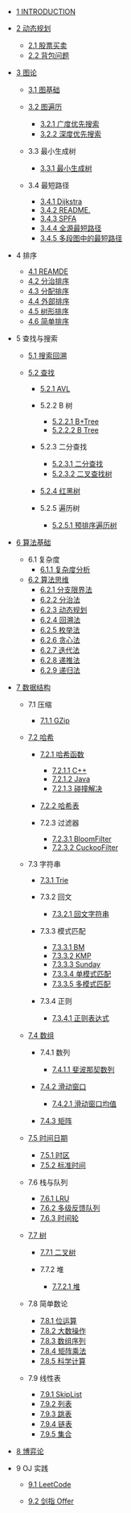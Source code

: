   - [1 INTRODUCTION](/INTRODUCTION.md)
  - [2 动态规划](/动态规划/README.md)
    - [2.1 股票买卖](/动态规划/股票买卖.md)
    - [2.2 背包问题](/动态规划/背包问题.md)
  - [3 图论](/图论/README.md)
    - [3.1 图基础](/图论/图基础/README.md)
      
    - [3.2 图遍历](/图论/图遍历/README.md)
      - [3.2.1 广度优先搜索](/图论/图遍历/广度优先搜索.md)
      - [3.2.2 深度优先搜索](/图论/图遍历/深度优先搜索.md)
    - 3.3 最小生成树
      - [3.3.1 最小生成树](/图论/最小生成树/最小生成树.md)
    - 3.4 最短路径
      - [3.4.1 Dijkstra](/图论/最短路径/Dijkstra.md)
      - [3.4.2 README.](/图论/最短路径/README..md)
      - [3.4.3 SPFA](/图论/最短路径/SPFA.md)
      - [3.4.4 全源最短路径](/图论/最短路径/全源最短路径.md)
      - [3.4.5 多段图中的最短路径](/图论/最短路径/多段图中的最短路径.md)
  - 4 排序
    - [4.1 REAMDE](/排序/REAMDE.md)
    - [4.2 分治排序](/排序/分治排序.md)
    - [4.3 分配排序](/排序/分配排序.md)
    - [4.4 外部排序](/排序/外部排序.md)
    - [4.5 树形排序](/排序/树形排序.md)
    - [4.6 简单排序](/排序/简单排序.md)
  - 5 查找与搜索
    - [5.1 搜索回溯](/查找与搜索/搜索回溯/README.md)
      
    - [5.2 查找](/查找与搜索/查找/README.md)
      - [5.2.1 AVL](/查找与搜索/查找/AVL/README.md)
        
      - 5.2.2 B 树
        - [5.2.2.1 B+Tree](/查找与搜索/查找/B%20树/B+Tree.md)
        - [5.2.2.2 B Tree](/查找与搜索/查找/B%20树/B-Tree.md)
      - 5.2.3 二分查找
        - [5.2.3.1 二分查找](/查找与搜索/查找/二分查找/二分查找.md)
        - [5.2.3.2 二叉查找树](/查找与搜索/查找/二分查找/二叉查找树.md)
      - [5.2.4 红黑树](/查找与搜索/查找/红黑树/README.md)
        
      - 5.2.5 遍历树
        - [5.2.5.1 预排序遍历树](/查找与搜索/查找/遍历树/预排序遍历树.md)
  - [6 算法基础](/算法基础/README.md)
    - 6.1 复杂度
      - [6.1.1 复杂度分析](/算法基础/复杂度/复杂度分析.md)
    - [6.2 算法思维](/算法基础/算法思维/README.md)
      - [6.2.1 分支限界法](/算法基础/算法思维/分支限界法.md)
      - [6.2.2 分治法](/算法基础/算法思维/分治法.md)
      - [6.2.3 动态规划](/算法基础/算法思维/动态规划.md)
      - [6.2.4 回溯法](/算法基础/算法思维/回溯法.md)
      - [6.2.5 枚举法](/算法基础/算法思维/枚举法.md)
      - [6.2.6 贪心法](/算法基础/算法思维/贪心法.md)
      - [6.2.7 迭代法](/算法基础/算法思维/迭代法.md)
      - [6.2.8 递推法](/算法基础/算法思维/递推法.md)
      - [6.2.9 递归法](/算法基础/算法思维/递归法/README.md)
        
  - [7 数据结构](/数据结构/README.md)
    - 7.1 压缩
      - [7.1.1 GZip](/数据结构/压缩/GZip.md)
    - [7.2 哈希](/数据结构/哈希/README.md)
      - [7.2.1 哈希函数](/数据结构/哈希/哈希函数/README.md)
        - [7.2.1.1 C++](/数据结构/哈希/哈希函数/C++.md)
        - [7.2.1.2 Java](/数据结构/哈希/哈希函数/Java.md)
        - [7.2.1.3 碰撞解决](/数据结构/哈希/哈希函数/碰撞解决.md)
      - [7.2.2 哈希表](/数据结构/哈希/哈希表/README.md)
        
      - 7.2.3 过滤器
        - [7.2.3.1 BloomFilter](/数据结构/哈希/过滤器/BloomFilter.md)
        - [7.2.3.2 CuckooFilter](/数据结构/哈希/过滤器/CuckooFilter.md)
    - 7.3 字符串
      - [7.3.1 Trie](/数据结构/字符串/Trie/README.md)
        
      - 7.3.2 回文
        - [7.3.2.1 回文字符串](/数据结构/字符串/回文/回文字符串.md)
      - 7.3.3 模式匹配
        - [7.3.3.1 BM](/数据结构/字符串/模式匹配/BM.md)
        - [7.3.3.2 KMP](/数据结构/字符串/模式匹配/KMP.md)
        - [7.3.3.3 Sunday](/数据结构/字符串/模式匹配/Sunday.md)
        - [7.3.3.4 单模式匹配](/数据结构/字符串/模式匹配/单模式匹配.md)
        - [7.3.3.5 多模式匹配](/数据结构/字符串/模式匹配/多模式匹配.md)
      - 7.3.4 正则
        - [7.3.4.1 正则表达式](/数据结构/字符串/正则/正则表达式.md)
    - [7.4 数组](/数据结构/数组/README.md)
      - 7.4.1 数列
        - [7.4.1.1 斐波那契数列](/数据结构/数组/数列/斐波那契数列.md)
      - [7.4.2 滑动窗口](/数据结构/数组/滑动窗口/README.md)
        - [7.4.2.1 滑动窗口均值](/数据结构/数组/滑动窗口/滑动窗口均值/README.md)
          
      - [7.4.3 矩阵](/数据结构/数组/矩阵/README.md)
        
    - [7.5 时间日期](/数据结构/时间日期/README.md)
      - [7.5.1 时区](/数据结构/时间日期/时区.md)
      - [7.5.2 标准时间](/数据结构/时间日期/标准时间.md)
    - 7.6 栈与队列
      - [7.6.1 LRU](/数据结构/栈与队列/LRU.md)
      - [7.6.2 多级反馈队列](/数据结构/栈与队列/多级反馈队列.md)
      - [7.6.3 时间轮](/数据结构/栈与队列/时间轮/README.md)
        
    - [7.7 树](/数据结构/树/README.md)
      - [7.7.1 二叉树](/数据结构/树/二叉树/README.md)
        
      - 7.7.2 堆
        - [7.7.2.1 堆](/数据结构/树/堆/堆.md)
    - 7.8 简单数论
      - [7.8.1 位运算](/数据结构/简单数论/位运算.md)
      - [7.8.2 大数操作](/数据结构/简单数论/大数操作.md)
      - [7.8.3 数组序列](/数据结构/简单数论/数组序列.md)
      - [7.8.4 矩阵乘法](/数据结构/简单数论/矩阵乘法.md)
      - [7.8.5 科学计算](/数据结构/简单数论/科学计算.md)
    - 7.9 线性表
      - [7.9.1 SkipList](/数据结构/线性表/SkipList.md)
      - [7.9.2 列表](/数据结构/线性表/列表.md)
      - [7.9.3 跳表](/数据结构/线性表/跳表.md)
      - [7.9.4 链表](/数据结构/线性表/链表.md)
      - [7.9.5 集合](/数据结构/线性表/集合.md)
  - [8 博弈论](/博弈论/README.md)
    
  - 9 OJ 实践
    - [9.1 LeetCode](/OJ%20实践/LeetCode/README.md)
      
    - [9.2 剑指 Offer](/OJ%20实践/剑指%20Offer/README.md)
      